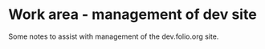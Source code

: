 # Work area - management of dev site

Some notes to assist with management of the dev.folio.org site.
